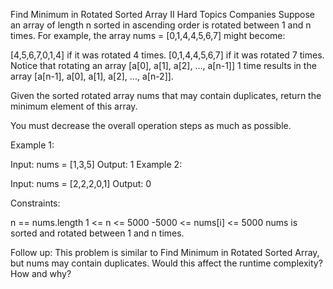 Find Minimum in Rotated Sorted Array II
Hard
Topics
Companies
Suppose an array of length n sorted in ascending order is rotated between 1 and n times. For example, the array nums = [0,1,4,4,5,6,7] might become:

[4,5,6,7,0,1,4] if it was rotated 4 times.
[0,1,4,4,5,6,7] if it was rotated 7 times.
Notice that rotating an array [a[0], a[1], a[2], ..., a[n-1]] 1 time results in the array [a[n-1], a[0], a[1], a[2], ..., a[n-2]].

Given the sorted rotated array nums that may contain duplicates, return the minimum element of this array.

You must decrease the overall operation steps as much as possible.

 

Example 1:

Input: nums = [1,3,5]
Output: 1
Example 2:

Input: nums = [2,2,2,0,1]
Output: 0
 

Constraints:

n == nums.length
1 <= n <= 5000
-5000 <= nums[i] <= 5000
nums is sorted and rotated between 1 and n times.
 

Follow up: This problem is similar to Find Minimum in Rotated Sorted Array, but nums may contain duplicates. Would this affect the runtime complexity? How and why?